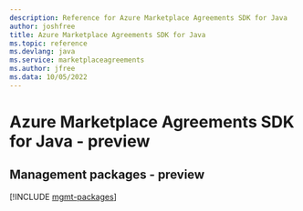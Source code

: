 ```yaml
---
description: Reference for Azure Marketplace Agreements SDK for Java
author: joshfree
title: Azure Marketplace Agreements SDK for Java
ms.topic: reference
ms.devlang: java
ms.service: marketplaceagreements
ms.author: jfree
ms.data: 10/05/2022
---
```

# Azure Marketplace Agreements SDK for Java - preview

## Management packages - preview
[!INCLUDE [mgmt-packages](marketplace-agreements-mgmt-index.md)]